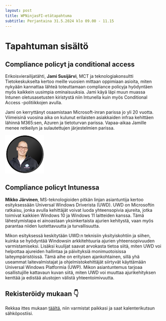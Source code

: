 ```yaml
---
layout: post
title: WPNinjasFI-etätapahtuma
subtitle: Perjantaina 31.5.2024 klo 09.00 - 11.15
--- 
```

# Tapahtuman sisältö
## Compliance policyt ja conditional access
Erikoisvierailijatähti, **Jami Susijärvi**, MCT ja teknologiakonsultti Tietokeskukselta kertoo meille vuosien mittaan oppimiaan asioita, miten nykyään kannattaa lähteä toteuttamaan compliance policyja hyödyntäen myös kaikkein uusimpia ominaisuuksia. Jami käyä läpi muun muassa Intunen oletusasetusten kiristystä niin Intunella kuin myös Conditional Access -politiikkojen avulla.

Jami on kerryttänyt osaamistaan Microsoft-inran parissa jo yli 20 vuotta. Viimeisinä vuosina aika on kulunut erilaisten asiakkaiden infraa kehittäen lähinnä M365:sen, Azuren ja tietoturvan parissa. Vapaa-aikaa Jamille menee retkeilyn ja sulautettujen järjestelmien parissa.
<div align="left">
  <img src="/assets/img/Jami.png" width="25%">
</div>

## Compliance policyt Intunessa

**Mikko Järvinen**, MS-teknologioiden pitkän linjan asiantuntija kertoo esityksessään Universal Windows Driverista (UWD). UWD on Microsoftin  ratkaisu, jonka avulla kehittäjät voivat luoda yhteensopivia ajureita, jotka toimivat kaikkien Windows 10 ja Windows 11 laitteiden kanssa. Tämä lähestymistapa ei ainoastaan yksinkertaista ajurien kehitystä, vaan myös parantaa niiden luotettavuutta ja turvallisuutta.

Mikon esityksessä keskitytään UWD:n teknisiin yksityiskohtiin ja siihen, kuinka se hyödyntää Windowsin arkkitehtuuria ajurien yhteensopivuuden varmistamiseksi. Lisäksi kuulijat saavat arvokasta tietoa siitä, miten UWD voi helpottaa ajureiden hallintaa ja päivityksiä monimuotoisissa laiteympäristöissä. Tämä aihe on erityisen ajankohtainen, sillä yhä useammat laitevalmistajat ja ohjelmistokehittäjät siirtyvät käyttämään Universal Windows Platformia (UWP). Mikon asiantuntemus tarjoaa osallistujille kattavaun kuvan siitä, miten UWD voi muuttaa ajurikehityksen kenttää ja edistää alustojen välistä yhteentoimivuutta.

## Rekisteröidy mukaan 👇
Rekkaa ittes mukaan <a href="https://events.teams.microsoft.com/event/d4f50223-b794-4d66-9f8d-6e40c59bfd95@84dc9e35-ee96-4291-9726-fad8009fb935" target="_blank">täältä</a>, niin varmistat paikkasi ja saat kalenterikutsun sähköpostiisi.
